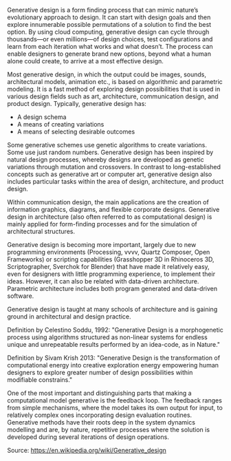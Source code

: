 Generative design is a form finding process that can mimic nature’s evolutionary approach to design. It can start with design goals and then explore innumerable possible permutations of a solution to find the best option. By using cloud computing, generative design can cycle through thousands—or even millions—of design choices, test configurations and learn from each iteration what works and what doesn’t. The process can enable designers to generate brand new options, beyond what a human alone could create, to arrive at a most effective design.

Most generative design, in which the output could be images, sounds, architectural models, animation etc., is based on algorithmic and parametric modeling. It is a fast method of exploring design possibilities that is used in various design fields such as art, architecture, communication design, and product design. Typically, generative design has:

- A design schema
- A means of creating variations
- A means of selecting desirable outcomes

Some generative schemes use genetic algorithms to create variations. Some use just random numbers. Generative design has been inspired by natural design processes, whereby designs are developed as genetic variations through mutation and crossovers. In contrast to long-established concepts such as generative art or computer art, generative design also includes particular tasks within the area of design, architecture, and product design.

Within communication design, the main applications are the creation of information graphics, diagrams, and flexible corporate designs. Generative design in architecture (also often referred to as computational design) is mainly applied for form-finding processes and for the simulation of architectural structures.

Generative design is becoming more important, largely due to new programming environments (Processing, vvvv, Quartz Composer, Open Frameworks) or scripting capabilities (Grasshopper 3D in Rhinoceros 3D, Scriptographer, Sverchok for Blender) that have made it relatively easy, even for designers with little programming experience, to implement their ideas. However, it can also be related with data-driven architecture. Parametric architecture includes both program generated and data-driven software.

Generative design is taught at many schools of architecture and is gaining ground in architectural and design practice.

Definition by Celestino Soddu, 1992: "Generative Design is a morphogenetic process using algorithms structured as non-linear systems for endless unique and unrepeatable results performed by an idea-code, as in Nature."

Definition by Sivam Krish 2013: "Generative Design is the transformation of computational energy into creative exploration energy empowering human designers to explore greater number of design possibilities within modifiable constrains."

One of the most important and distinguishing parts that making a computational model generative is the feedback loop. The feedback ranges from simple mechanisms, where the model takes its own output for input, to relatively complex ones incorporating design evaluation routines. Generative methods have their roots deep in the system dynamics modelling and are, by nature, repetitive processes where the solution is developed during several iterations of design operations.

Source: https://en.wikipedia.org/wiki/Generative_design

